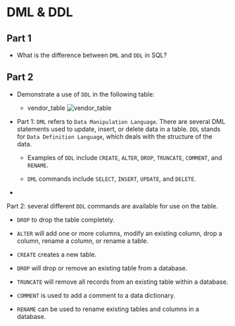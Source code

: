 # DML & DDL

## Part 1

* What is the difference between `DML` and `DDL` in SQL?

## Part 2

* Demonstrate a use of `DDL` in the following table:

  * vendor_table
    ![vendor_table](../Images/vendor_table.png)


* Part 1: `DML` refers to `Data Manipulation Language`. There are several DML statements used to update, insert, or delete data in a table. `DDL` stands for `Data Definition Language`, which deals with the structure of the data.

  * Examples of `DDL` include `CREATE`, `ALTER`, `DROP`, `TRUNCATE`, `COMMENT`, and `RENAME`.

  * `DML` commands include `SELECT`, `INSERT`, `UPDATE`, and `DELETE`.

*




 Part 2: several different `DDL` commands are available for use on the table.

  * `DROP` to drop the table completely.

  * `ALTER` will add one or more columns, modify an existing column, drop a column, rename a column, or rename a table.

  * `CREATE` creates a new table.

  * `DROP` will drop or remove an existing table from a database.

  * `TRUNCATE` will remove all records from an existing table within a database.

  * `COMMENT` is used to add a comment to a data dictionary.

  * `RENAME` can be used to rename existing tables and columns in a database.
